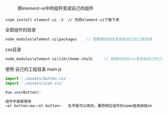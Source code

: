 > #### 把element-ui中的组件变成自己的组件

```
cnpm install element-ui -S	// 先把element-ui下载下来
```

全部组件的目录

```javascript
node_modules\element-ui\packages	// 把需要的组件复制到自己的工程目录
```

css目录

```javascript
node_modules\element-ui\lib\theme-chalk		// 把相对应的css复制到自己的工程目录
```



使用	自己的工程目录	main.js

```javascript
import './assets/button.css'
import './assets/icon.css'

Vue.use(Button);

组件中直接使用
<el-button>aa</el-button>	名字是可以改的，要把相应组件的name值改掉就ok
```

